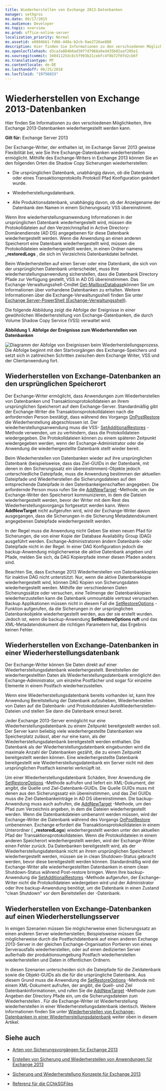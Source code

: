 ```yaml
---
title: Wiederherstellen von Exchange 2013-Datenbanken
manager: sethgros
ms.date: 09/17/2015
ms.audience: Developer
ms.topic: overview
ms.prod: office-online-server
localization_priority: Normal
ms.assetid: e0804bb1-fd66-448a-b2cb-9ae2726ae888
description: Hier finden Sie Informationen zu den verschiedenen Möglichkeiten, Ihre Exchange 2013-Datenbanken wiederhergestellt werden kann.
ms.openlocfilehash: d3ca3a884b0ad30f7d7968a9ed435b02aaf205e1
ms.sourcegitcommit: 34041125dc8c5f993b21cebfc4f8b72f0fd2cb6f
ms.translationtype: MT
ms.contentlocale: de-DE
ms.lasthandoff: 06/25/2018
ms.locfileid: "19756833"
---
```

# <a name="restoring-exchange-2013-databases"></a>Wiederherstellen von Exchange 2013-Datenbanken

Hier finden Sie Informationen zu den verschiedenen Möglichkeiten, Ihre Exchange 2013-Datenbanken wiederhergestellt werden kann. 
  
**Gilt für:** Exchange Server 2013 
  
Der Exchange-Writer, der enthalten ist, im Exchange Server 2013 gewisse Flexibilität bei, wie Sie Ihre Exchange-Datenbanken wiederherstellen ermöglicht. Mithilfe des Exchange-Writers in Exchange 2013 können Sie an den folgenden Orten die Shadow Copy Sicherungen wiederherstellen:
  
- Die ursprünglichen Datenbank, unabhängig davon, ob die Datenbank oder eines Transaktionsprotokolls Protokoll Pfad Konfiguration geändert wurde.
    
- Wiederherstellungsdatenbank.
    
- Alle Produktionsdatenbank, unabhängig davon, ob der Anzeigename der Datenbank den Namen in einem Sicherungssatz VSS übereinstimmt.
    
Wenn Ihre wiederherstellungsanwendung Informationen in der ursprünglichen Datenbank wiederhergestellt wird, müssen die Protokolldateien auf den Verzeichnispfad in Active Directory-Domänendienste (AD DS) angegebenen für diese Datenbank wiederhergestellt werden. Wenn die Anwendung an einen anderen Speicherort eine Datenbank wiederhergestellt wird, müssen die Protokolldateien wiederhergestellt werden, in einen Ordner namens **_restoredLogs** , die sich im Verzeichnis Datenbankdatei befindet. 
  
Beim Wiederherstellen auf einen Server oder eine Datenbank, die sich von der ursprünglichen Datenbank unterscheidet, muss Ihre wiederherstellungsanwendung sicherstellen, dass die Datenbank Directory Pfade zur Verfügung gestellt, VSS in AD DS übereinstimmen. Das Exchange-Verwaltungsshell-Cmdlet [Get-MailboxDatabase](http://technet.microsoft.com/en-us/library/bb124924%28v=exchg.150%29.aspx)können Sie um Informationen über vorhandene Datenbanken zu erhalten. Weitere Informationen über die Exchange-Verwaltungsshell finden Sie unter [Exchange Server-PowerShell (Exchange-Verwaltungsshell)](https://docs.microsoft.com/en-us/powershell/exchange/exchange-server/exchange-management-shell?view=exchange-ps). 
  
Die folgende Abbildung zeigt die Abfolge der Ereignisse in einer gewöhnlichen Wiederherstellung von Exchange-Datenbanken, die durch Volume Shadow Copy Service (VSS) verwaltet wird.
  
**Abbildung 1. Abfolge der Ereignisse zum Wiederherstellen von Datenbanken**

![Diagramm der Abfolge von Ereignissen beim Wiederherstellungsprozess. Die Abfolge beginnt mit den Startvorgängen des Exchange-Speichers und setzt sich in zahlreichen Schritten zwischen dem Exchange Writer, VSS und der Clientanwendung fort.](media/VSS_StoreWriterRestore.gif)
  
## <a name="restoring-exchange-databases-to-the-original-location"></a>Wiederherstellen von Exchange-Datenbanken an den ursprünglichen Speicherort
<a name="bk_OriginalLocation"> </a>

Der Exchange-Writer ermöglicht, dass Anwendungen zum Wiederherstellen von Datenbanken und Transaktionsprotokolldateien an ihrem ursprünglichen Speicherort auf dem Exchange-Server. Standardmäßig gibt der Exchange-Writer die Transaktionsprotokolldateien nach die anfordernden Person bestätigt, dass während des Vorgangs [OnPostRestore](http://msdn.microsoft.com/en-us/library/windows/desktop/aa381566%28v=vs.85%29.aspx) die Wiederherstellung abgeschlossen ist. Der wiederherstellungsanwendung muss die VSS- [SetAdditionalRestores](http://msdn.microsoft.com/en-us/library/windows/desktop/aa382829%28v=vs.85%29.aspx) -Methode verwenden, um zu verhindern, dass die Protokolldateien wiedergegeben. Die Protokolldateien können zu einem späteren Zeitpunkt wiedergegeben werden, wenn der Exchange-Administrator oder die Anwendung die wiederhergestellte Datenbank stellt wieder bereit. 
  
Beim Wiederherstellen von Datenbanken wieder auf ihre ursprünglichen Datenbank (beispielsweise, dass das Ziel-GUIDs in der Datenbank, mit denen in den Sicherungssatz ein übereinstimmen)-Objekte jedoch unterschiedliche Dateipfade, muss die Anwendung bestimmen der aktuellen Dateipfade und Wiederherstellen die Sicherungsdateien auf den entsprechende Dateipfade in den Datenbankeigenschaften angegeben. Die anfordernde Person muss rufen Sie die [AddNewTarget](http://msdn.microsoft.com/en-us/library/windows/desktop/aa382648%28v=vs.85%29.aspx) -Methode, um die Exchange-Writer den Speicherort kommunizieren, in dem die Dateien wiederhergestellt werden, bevor der Writer mit dem Rest des Wiederherstellungsvorgangs fortgesetzt werden kann. Wenn **AddNewTarget** nicht aufgerufen wird, wird der Exchange-Writer davon ausgegangen, dass die Sicherungen in die Sicherung Metadatendokument angegebenen Dateipfade wiederhergestellt werden. 
  
In der Regel muss die Anwendung nicht Geben Sie einen neuen Pfad für Sicherungen, die von einer Kopie der Database Availability Group (DAG) ausgeführt werden. Exchange-Administratoren ändern Datenbank- oder Dateipfade nicht in der Regel. In einer DAG Konfiguration jedoch die backup-Anwendung möglicherweise die aktive Datenbank angeben und Pfade, melden Sie sich, da DAG Kopierpfade immer diesen Pfaden anders sind.
  
Beachten Sie, dass Exchange 2013 Wiederherstellen von Datenbankkopien für inaktive DAG nicht unterstützt. Nur, wenn die aktive Datenbankkopie wiederhergestellt wird, können DAG Kopien von Sicherungsdaten wiederhergestellt werden. Mithilfe der verschiedenen Daten Sicherungssätze oder versuchen, eine Teilmenge der Datenbankkopien wiederherzustellen kann die Datenbank unmountable vertraut verursachen. Backup Applikationen müssen nicht in diesem Fall die [SetRestoreOptions](http://msdn.microsoft.com/en-us/library/windows/desktop/aa382856%28v=vs.85%29.aspx) -Funktion aufgerufen, da die Sicherungen in der ursprünglichen Datenbankobjekte wiederhergestellt werden, aus der sie erstellt wurden. Jedoch ist, wenn die backup-Anwendung **SetRestoreOptions ruft** und das XML-Metadatendokument die richtigen Parametern hat, das Ergebnis keinen Fehler. 
  
## <a name="restoring-exchange-databases-to-a-recovery-database"></a>Wiederherstellen von Exchange-Datenbanken in einer Wiederherstellungsdatenbank
<a name="bk_RecoveryDatabase"> </a>

Der Exchange-Writer können Sie Daten direkt auf einer Wiederherstellungsdatenbank wiederhergestellt. Bereitstellen der wiederhergestellten Daten als Wiederherstellungsdatenbank ermöglicht den Exchange-Administrator, um einzelne Postfächer und sogar für einzelne Elemente in einem Postfach wiederherzustellen.
  
Wenn eine Wiederherstellungsdatenbank bereits vorhanden ist, kann Ihre Anwendung Bereitstellung der Datenbank aufzuheben, Wiederherstellen von Daten auf die Datenbank- und Protokolldateien AutoWiederherstellen-Dateien und stellen Sie dann die Datenbank erneut bereit.
  
Jeder Exchange 2013-Server ermöglicht nur eine Wiederherstellungsdatenbank zu einem Zeitpunkt bereitgestellt werden soll. Der Server kann beliebig viele wiederhergestellte Datenbanken wie Speicherplatz zulässt, aber nur eine kann, als der Wiederherstellungsdatenbank bereitgestellt werden enthalten. Die Datenbank als der Wiederherstellungsdatenbank eingebunden wird die maximale Anzahl der Datenbanken gezählt, die zu einem Zeitpunkt bereitgestellt werden können. Eine wiederhergestellte Datenbank bereitgestellt wie Wiederherstellungsdatenbank ein Server nicht mit dem ursprünglichen Postfach keinerlei verknüpft ist.
  
Um einer Wiederherstellungsdatenbank Schäden, Ihrer Anwendung die [SetRestoreOptions](http://msdn.microsoft.com/en-us/library/windows/desktop/aa382856%28v=vs.85%29.aspx) -Methode aufrufen und liefert ein XML-Dokument, der angibt, die Quelle und Ziel-Datenbank-GUIDs. Die Quelle GUIDs muss mit denen aus den Sicherungssatz ein übereinstimmen, und das Ziel GUIDs muss die Ziel-Datenbankeinträge in AD DS übereinstimmen. Die backup-Anwendung muss auch aufrufen, die [AddNewTarget](http://msdn.microsoft.com/en-us/library/windows/desktop/aa382648%28v=vs.85%29.aspx) -Methode, um den Pfad zum Verzeichnis angeben, in dem die Dateien wiederhergestellt werden. Wenn die Datenbankdateien umbenannt werden müssen, wird der Exchange-Writer die Datenbank während des Vorgangs [OnPostRestore](http://msdn.microsoft.com/en-us/library/windows/desktop/aa381566%28v=vs.85%29.aspx) umbenennen. Exchange erfordert die Transaktionsprotokolldateien in einem Unterordner ( **_restoredLogs**) wiederhergestellt werden unter den aktuellen Pfad der Transaktionsprotokolldateien. Wenn die Protokolldateien in einem anderen Speicherort wiederhergestellt werden, wird der Exchange-Writer einen Fehler zurück. Da Datenbanken bereitgestellt wird, als der Wiederherstellungsdatenbank nicht an ihrem ursprünglichen Speicherort wiederhergestellt werden, müssen sie in clean Shutdown-Status gebracht werden, bevor diese bereitgestellt werden können. Standardmäßig wird der Exchange-Writer alle wiederhergestellten Datenbanken in einem clean Shutdown-Status während Post-restore bringen. Wenn Ihre backup-Anwendung die [SetAdditionalRestores](http://msdn.microsoft.com/en-us/library/windows/desktop/aa382829%28v=vs.85%29.aspx) -Methode aufgerufen, der Exchange-Writer nicht die Protokolldateien wiedergeben wird und der Administrator oder Ihre backup-Anwendung benötigt, um die Datenbank in einen Zustand "clean Shutdown" vor dem Bereitstellen der -Datenbank. 
  
## <a name="restoring-exchange-databases-to-a-recovery-server"></a>Wiederherstellen von Exchange-Datenbanken auf einen Wiederherstellungsserver
<a name="bk_RecoveryServer"> </a>

In einigen Szenarien müssen Sie möglicherweise einen Sicherungssatz an einen anderen Server wiederherstellen; Beispielsweise müssen Sie möglicherweise durch die Postfachdatenbank auf einen anderen Exchange 2013-Server in der gleichen Exchange-Organisation Portieren von eines Serverausfalls wiederherstellen, oder auf einen dedizierten Server außerhalb der produktionsumgebung Postfach wiederherstellen wiederherstellen und Daten in öffentlichen Ordnern. 
  
In diesen Szenarien unterscheiden sich die Dateipfade für die Zieldatenbank sowie die Objekt-GUIDs als die für die ursprüngliche Datenbank. Aus diesem Grund muss die Anwendung die [SetRestoreOptions](http://msdn.microsoft.com/en-us/library/windows/desktop/aa382856%28v=vs.85%29.aspx) -Methode mit einem XML-Dokument aufrufen, der angibt, die Quell- und Ziel Datenbankinformationen, und rufen Sie die [AddNewTarget](http://msdn.microsoft.com/en-us/library/windows/desktop/aa382648%28v=vs.85%29.aspx) -Methode zum Angeben der Directory Pfade ein, um die Sicherungsdateien zum Wiederherstellen . Für die Exchange-Writer ist Wiederherstellung wiederherstellen in einer Wiederherstellungsdatenbank identisch. Weitere Informationen finden Sie unter [Wiederherstellen von Exchange-Datenbanken in einer Wiederherstellungsdatenbank](restoring-exchange-2013-databases.md#bk_RecoveryDatabase) weiter oben in diesem Artikel. 
  
## <a name="see-also"></a>Siehe auch
<a name="bk_AdditionalResources"> </a>

- [Arten von Sicherungsvorgängen für Exchange 2013](types-of-backup-operations-for-exchange-2013.md)
    
- [Erstellen von Sicherung und Wiederherstellen von Anwendungen für Exchange 2013](build-backup-and-restore-applications-for-exchange-2013.md)
    
- [Sicherung und Wiederherstellung Konzepte für Exchange 2013](backup-and-restore-concepts-for-exchange-2013.md)
    
- [Referenz für die CChkSGFiles](cchksgfiles-class-reference.md)
    

